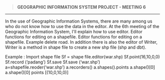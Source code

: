 >**GEOGRAPHIC INFORMATION SYSTEM PROJECT - MEETING 6**
------------------------------------------------------

In the use of Geographic Information Systems, there are many among us who do not know how to use the data in the editor. At the 6th meeting of the Geographic Information System, I'll explain how to use editor. 
Editor functions for editing on a shapefile. Editor functions for editing on a shapefile. 
Example delete road. In addition there is also the editor of Writer, Writer is a method in shape file to create a new shp file (shp and dbt). 

Example :
Import shape file
Sf = shape file.editor(war.shp)
Sf.point(16,10,0,0)
Sf.record (‘padang’)
Sf.save
Sf.save (‘war.shp’)
a=shapefile.reoder(‘war.shp’)
a.recorders()
a.shapes().points
a.shape()[0]
a.shape()[0] points
[(10,0,10,0)]



	






